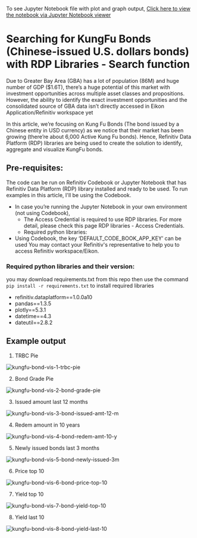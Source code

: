 To see Jupyter Notebook file with plot and graph output, [Click here to view the notebook via Jupyter Notebook viewer](https://nbviewer.org/github/Refinitiv-API-Samples/Article.RDP.Python.KungFuBonds/blob/main/kung-fu-bonds-rdp-libraries-search-2022.ipynb)
# Searching for KungFu Bonds (Chinese-issued U.S. dollars bonds) with RDP Libraries - Search function
Due to Greater Bay Area (GBA) has a lot of population (86M) and huge number of GDP ($1.6T), there’s a huge potential of this market with investment opportunities across multiple asset classes and propositions. However, the ability to identify the exact investment opportunities and the consolidated source of GBA data isn’t directly accessed in Eikon Application/Refinitiv workspace yet

In this article, we’re focusing on Kung Fu Bonds (The bond issued by a Chinese entity in USD currency) as we notice that their market has been growing (there’re about 6,000 Active Kung Fu bonds). Hence, Refinitiv Data Platform (RDP) libraries are being used to create the solution to identify, aggregate and visualize KungFu bonds.

## Pre-requisites:
The code can be run on Refinitiv Codebook or Jupyter Notebook that has Refinitiv Data Platform (RDP) library installed and ready to be used. To run examples in this article, I'll be using the Codebook.
  -	In case you’re running the Jupyter Notebook in your own environment (not using Codebook),
    - The Access Credential is required to use RDP libraries. For more detail, please check this page RDP libraries - Access Credentials.
    - Required python libraries:
  -	Using Codebook, the key ‘DEFAULT_CODE_BOOK_APP_KEY’ can be used 
You may contact your Refinitiv's representative to help you to access Refinitiv workspace/Eikon.

### Required python libraries and their version:
you may download requirements.txt from this repo then use the command `pip install -r requirements.txt` to install required libraries
-	refinitiv.dataplatform==1.0.0a10
-	pandas==1.3.5
-	plotly==5.3.1
-	datetime==4.3
-	dateutil==2.8.2

## Example output
1) TRBC Pie

![kungfu-bond-vis-1-trbc-pie](https://user-images.githubusercontent.com/89068039/154163241-64580021-f4a3-4b70-80a0-dbadd4006b33.png)

2) Bond Grade Pie

![kungfu-bond-vis-2-bond-grade-pie](https://user-images.githubusercontent.com/89068039/154163259-3b483767-c1ef-4620-ac04-693e1f8f0622.png)

3) Issued amount last 12 months

![kungfu-bond-vis-3-bond-issued-amt-12-m](https://user-images.githubusercontent.com/89068039/154163269-784d79f3-6640-4ff3-a7ca-e622f02f0a89.png)

4) Redem amount in 10 years

![kungfu-bond-vis-4-bond-redem-amt-10-y](https://user-images.githubusercontent.com/89068039/154163278-5015d53c-015e-4467-9fe8-035199ddacf2.png)

5) Newly issued bonds last 3 months

![kungfu-bond-vis-5-bond-newly-issued-3m](https://user-images.githubusercontent.com/89068039/154163285-3f2320d8-fc8a-4cf5-a88f-d43e701a3e2c.png)

6) Price top 10

![kungfu-bond-vis-6-bond-price-top-10](https://user-images.githubusercontent.com/89068039/154163292-31f93e44-ad48-4b92-a0e9-c190c9a3fa0f.png)

7) Yield top 10

![kungfu-bond-vis-7-bond-yield-top-10](https://user-images.githubusercontent.com/89068039/154163300-8ee0e276-0fd5-4e4e-a851-6f35332bf002.png)

8) Yield last 10

![kungfu-bond-vis-8-bond-yield-last-10](https://user-images.githubusercontent.com/89068039/154163311-81339e1b-8ac9-46b4-aed0-8d527275687c.png)
